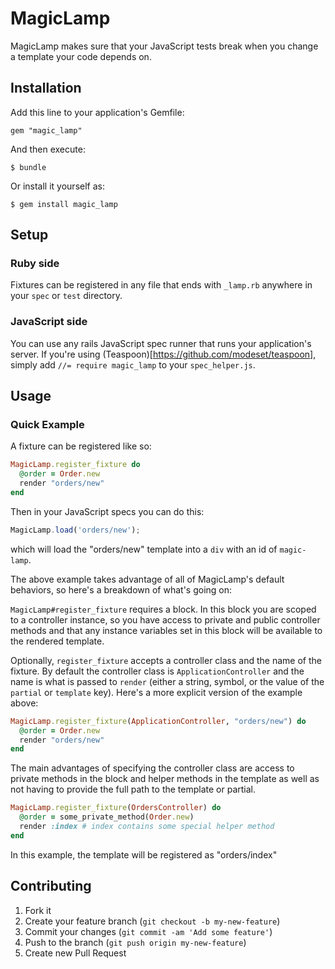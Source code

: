 # MagicLamp

MagicLamp makes sure that your JavaScript tests break when you change a template your code depends on.

## Installation

Add this line to your application's Gemfile:

    gem "magic_lamp"

And then execute:

    $ bundle

Or install it yourself as:

    $ gem install magic_lamp
## Setup
### Ruby side
Fixtures can be registered in any file that ends with `_lamp.rb` anywhere in your `spec` or `test` directory.
### JavaScript side
You can use any rails JavaScript spec runner that runs your application's server. If you're using
(Teaspoon)[https://github.com/modeset/teaspoon], simply add `//= require magic_lamp` to your `spec_helper.js`.

## Usage
### Quick Example
A fixture can be registered like so:
```ruby
MagicLamp.register_fixture do
  @order = Order.new
  render "orders/new"
end
```
Then in your JavaScript specs you can do this:
```js
MagicLamp.load('orders/new');
```
which will load the "orders/new" template into a `div` with an id of `magic-lamp`.

The above example takes advantage of all of MagicLamp's default behaviors, so here's a breakdown of what's going on:

`MagicLamp#register_fixture` requires a block. In this block you are scoped to a controller instance, so you have
access to private and public controller methods and that any instance variables set in this block will be available
to the rendered template.

Optionally, `register_fixture` accepts a controller class and the name of the fixture. By default the controller class
is `ApplicationController` and the name is what is passed to `render` (either a string, symbol, or the value of the `partial`
or `template` key). Here's a more explicit version of the example above:
```ruby
MagicLamp.register_fixture(ApplicationController, "orders/new") do
  @order = Order.new
  render "orders/new"
end
```
The main advantages of specifying the controller class are access to private methods in the block and helper methods in
the template as well as not having to provide the full path to the template or partial.
```ruby
MagicLamp.register_fixture(OrdersController) do
  @order = some_private_method(Order.new)
  render :index # index contains some special helper method
end
```
In this example, the template will be registered as "orders/index"

## Contributing

1. Fork it
2. Create your feature branch (`git checkout -b my-new-feature`)
3. Commit your changes (`git commit -am 'Add some feature'`)
4. Push to the branch (`git push origin my-new-feature`)
5. Create new Pull Request
